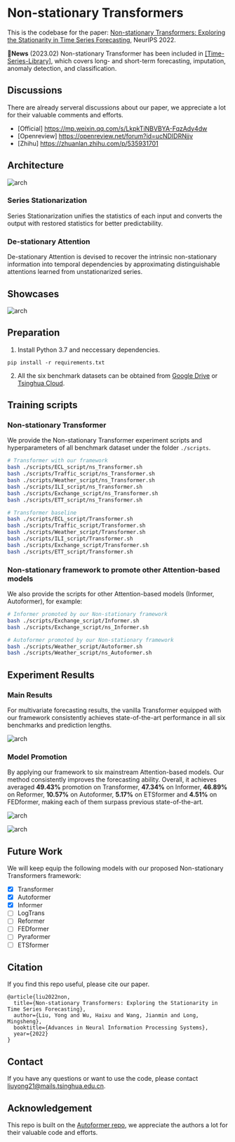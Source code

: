# Non-stationary Transformers

This is the codebase for the paper:
[Non-stationary Transformers: Exploring the Stationarity in Time Series Forecasting](https://arxiv.org/abs/2205.14415), NeurIPS 2022.

:triangular_flag_on_post:**News** (2023.02) Non-stationary Transformer has been included in [[Time-Series-Library]](https://github.com/thuml/Time-Series-Library), which covers long- and short-term forecasting, imputation, anomaly detection, and classification.

## Discussions

There are already serveral discussions about our paper, we appreciate a lot for their valuable comments and efforts.
* [Official] https://mp.weixin.qq.com/s/LkpkTiNBVBYA-FqzAdy4dw
* [Openreview] https://openreview.net/forum?id=ucNDIDRNjjv
* [Zhihu] https://zhuanlan.zhihu.com/p/535931701

## Architecture

![arch](./figures/arch.png)

### Series Stationarization

Series Stationarization unifies the statistics of each input and converts the output with restored statistics for better predictability. 

### De-stationary Attention

De-stationary Attention is devised to recover the intrinsic non-stationary information into temporal dependencies by approximating distinguishable attentions learned from unstationarized series. 

## Showcases

![arch](./figures/showcases.png)

## Preparation

1. Install Python 3.7 and neccessary dependencies.
```
pip install -r requirements.txt
```
2. All the six benchmark datasets can be obtained from [Google Drive](https://drive.google.com/file/d/1CC4ZrUD4EKncndzgy5PSTzOPSqcuyqqj/view?usp=sharing) or [Tsinghua Cloud](https://cloud.tsinghua.edu.cn/f/b8f4a78a39874ac9893e/?dl=1).

## Training scripts

### Non-stationary Transformer

We provide the Non-stationary Transformer experiment scripts and hyperparameters of all benchmark dataset under the folder `./scripts`.

```bash
# Transformer with our framework
bash ./scripts/ECL_script/ns_Transformer.sh
bash ./scripts/Traffic_script/ns_Transformer.sh
bash ./scripts/Weather_script/ns_Transformer.sh
bash ./scripts/ILI_script/ns_Transformer.sh
bash ./scripts/Exchange_script/ns_Transformer.sh
bash ./scripts/ETT_script/ns_Transformer.sh
```

```bash
# Transformer baseline
bash ./scripts/ECL_script/Transformer.sh
bash ./scripts/Traffic_script/Transformer.sh
bash ./scripts/Weather_script/Transformer.sh
bash ./scripts/ILI_script/Transformer.sh
bash ./scripts/Exchange_script/Transformer.sh
bash ./scripts/ETT_script/Transformer.sh
```

### Non-stationary framework to promote other Attention-based models 

We also provide the scripts for other Attention-based models (Informer, Autoformer), for example:

```bash
# Informer promoted by our Non-stationary framework
bash ./scripts/Exchange_script/Informer.sh
bash ./scripts/Exchange_script/ns_Informer.sh

# Autoformer promoted by our Non-stationary framework
bash ./scripts/Weather_script/Autoformer.sh
bash ./scripts/Weather_script/ns_Autoformer.sh
```

## Experiment Results

### Main Results

For multivariate forecasting results, the vanilla Transformer equipped with our framework consistently achieves state-of-the-art performance in all six benchmarks and prediction lengths.

![arch](./figures/main_results.png)

### Model Promotion

By applying our framework to six mainstream Attention-based models. Our method consistently improves the forecasting ability. Overall, it achieves averaged **49.43%** promotion on Transformer, **47.34%** on Informer, **46.89%** on Reformer, **10.57%** on Autoformer, **5.17%** on ETSformer and **4.51%** on FEDformer, making each of them surpass previous state-of-the-art.

![arch](./figures/promotion.png)

![arch](./figures/promotion2.png)

## Future Work

We will keep equip the following models with our proposed Non-stationary Transformers framework:

- [x] Transformer
- [x] Autoformer
- [x] Informer
- [ ] LogTrans
- [ ] Reformer
- [ ] FEDformer
- [ ] Pyraformer
- [ ] ETSformer

## Citation

If you find this repo useful, please cite our paper. 

```
@article{liu2022non,
  title={Non-stationary Transformers: Exploring the Stationarity in Time Series Forecasting},
  author={Liu, Yong and Wu, Haixu and Wang, Jianmin and Long, Mingsheng},
  booktitle={Advances in Neural Information Processing Systems},
  year={2022}
}
```

## Contact

If you have any questions or want to use the code, please contact liuyong21@mails.tsinghua.edu.cn.


## Acknowledgement

This repo is built on the [Autoformer repo](https://github.com/thuml/Autoformer), we appreciate the authors a lot for their valuable code and efforts.
